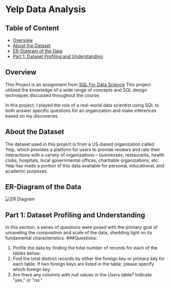# Yelp Data Analysis

## Table of Content
- [Overview](#overview)
- [About the Dataset](#about_the_dataset)
- [ER-Diagram of the Data](#ER-Diagram-of-the-Data)
- [Part 1: Dataset Profiling and Understanding](#Part-1-:-Dataset-Profiling-and-Understanding)
## Overview
This Project is an assignment from [SQL For Data Science](https://coursera.org/share/af562401cc2e1311f74e6ef3acec7fb2) This project utilized the knowledge of a wide range of concepts and SQL design techniques discussed throughout the course. 

In this project, I played the role of a real-world data scientist using SQL to both answer specific questions for an organization and make inferences based on my discoveries. 

## About the Dataset
The dataset used in this project is from a US-based organization called Yelp, which provides a platform for users to provide reviews and rate their interactions with a variety of organizations – businesses, restaurants, health clubs, hospitals, local governmental offices, charitable organizations, etc. Yelp has made a portion of this data available for personal, educational, and academic purposes.

## ER-Diagram of the Data
![ER Diagram](https://github.com/Sidra-Tul-Muntaha-Ghouri/Yelp_Data_Analysis/blob/main/Yelp%20Dataset%20ER%20diagram.PNG?raw=true)

## Part 1: Dataset Profiling and Understanding

In this section, a series of questions were posed with the primary goal of unraveling the composition and scale of the data, shedding light on its fundamental characteristics.
 ###Questions:
1. Profile the data by finding the total number of records for each of the tables below:
2. Find the total distinct records by either the foreign key or primary key for each table. If two foreign keys are listed in the table, please specify which foreign key.
3. Are there any columns with null values in the Users table? Indicate "yes," or "no."
